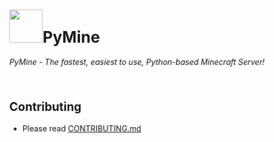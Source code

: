 # <img src="https://i.imgur.com/LHDnix6.png" height=60>PyMine
*PyMine - The fastest, easiest to use, Python-based Minecraft Server!*

<br>

## Contributing
* Please read [CONTRIBUTING.md](https://github.com/py-mine/PyMine/blob/main/CONTRIBUTING.md)
<!--uwu papi-->
